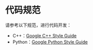 # 代码规范

请参考以下规范，进行代码开发：

- C++：[Google C++ Style Guide](https://google.github.io/styleguide/cppguide.html)
- Python：[Google Python Style Guide](https://google.github.io/styleguide/pyguide.html)
